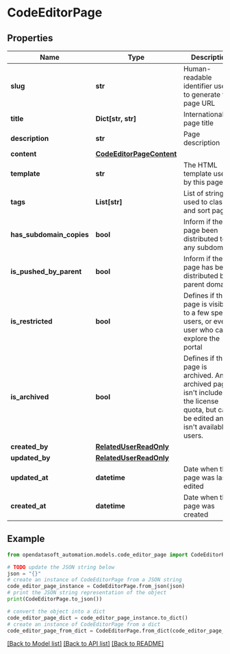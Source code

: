 # CodeEditorPage


## Properties

Name | Type | Description | Notes
------------ | ------------- | ------------- | -------------
**slug** | **str** | Human-readable identifier used to generate the page URL | [optional] 
**title** | **Dict[str, str]** | Internationalized page title | [optional] 
**description** | **str** | Page description | [optional] 
**content** | [**CodeEditorPageContent**](CodeEditorPageContent.md) |  | 
**template** | **str** | The HTML template used by this page | [optional] 
**tags** | **List[str]** | List of strings used to classify and sort pages | [optional] 
**has_subdomain_copies** | **bool** | Inform if the page been distributed to any subdomain | [optional] [readonly] 
**is_pushed_by_parent** | **bool** | Inform if the page has been distributed by a parent domain | [optional] [readonly] 
**is_restricted** | **bool** | Defines if the page is visible to a few specific users, or every user who can explore the portal | [optional] 
**is_archived** | **bool** | Defines if the page is archived. An archived page isn&#39;t included in the license quota, but can&#39;t be edited and isn&#39;t available to users. | [optional] 
**created_by** | [**RelatedUserReadOnly**](RelatedUserReadOnly.md) |  | [optional] 
**updated_by** | [**RelatedUserReadOnly**](RelatedUserReadOnly.md) |  | [optional] 
**updated_at** | **datetime** | Date when the page was last edited | [optional] [readonly] 
**created_at** | **datetime** | Date when the page was created | [optional] [readonly] 

## Example

```python
from opendatasoft_automation.models.code_editor_page import CodeEditorPage

# TODO update the JSON string below
json = "{}"
# create an instance of CodeEditorPage from a JSON string
code_editor_page_instance = CodeEditorPage.from_json(json)
# print the JSON string representation of the object
print(CodeEditorPage.to_json())

# convert the object into a dict
code_editor_page_dict = code_editor_page_instance.to_dict()
# create an instance of CodeEditorPage from a dict
code_editor_page_from_dict = CodeEditorPage.from_dict(code_editor_page_dict)
```
[[Back to Model list]](../README.md#documentation-for-models) [[Back to API list]](../README.md#documentation-for-api-endpoints) [[Back to README]](../README.md)


